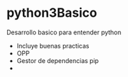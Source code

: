 # python3Basico
Desarrollo basico para entender python

- Incluye buenas practicas
- OPP
- Gestor de dependencias pip
- 
